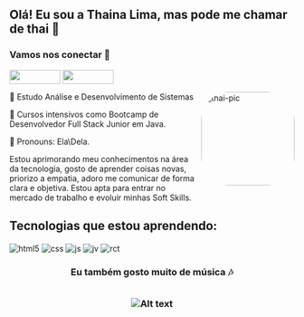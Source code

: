 ## Olá! Eu sou a Thaina Lima, mas pode me chamar de thai 👋

<h3 align="left">Vamos nos conectar 🔗 </h3>
<p align="left">
<a href="https://www.linkedin.com/in/thainalima1994/" target="blank"><img align="center" src="https://img.shields.io/badge/LinkedIn-0077B5?style=for-the-badge&logo=linkedin&logoColor=white" alt="" height="25" width="90"/></a>
<a href="https://www.instagram.com/_thaiq/" target="blank"><img align="center" src="https://img.shields.io/badge/Instagram-E4405F?style=for-the-badge&logo=instagram&logoColor=white" alt="" height="25" width="90"/></a>

</p> 
  <img align="right" alt="thai-pic" height="165" style="border-radius:50px;" src="https://cdn.picrew.me/shareImg/org/202302/1342558_MKJz9Wzc.png">

<p>🌱 Estudo Análise e Desenvolvimento de Sistemas </p>
<p>🌱 Cursos intensivos como Bootcamp de Desenvolvedor Full Stack Junior em Java.</p> 
<p>👩 Pronouns: Ela\Dela.</p>
<p>Estou aprimorando meu conhecimentos na área da tecnologia, gosto de aprender coisas novas, priorizo a empatia, adoro me comunicar de forma clara e objetiva. Estou apta para entrar no mercado de trabalho e evoluir minhas Soft Skills.</p> 



## Tecnologias que estou aprendendo:

<div style="display: inline_block">
    <img align="center" alt="html5" src="https://img.shields.io/badge/HTML5-E34F26?style=for-the-badge&logo=html5&logoColor=white"/>
    <img align="center" alt="css" src="https://img.shields.io/badge/CSS3-1572B6?style=for-the-badge&logo=css3&logoColor=white"/>
    <img align="center" alt="js" src="https://img.shields.io/badge/JavaScript-F7DF1E?style=for-the-badge&logo=javascript&logoColor=black"/>
    <img align="center" alt="jv" src="https://img.shields.io/badge/Java-ED8B00?style=for-the-badge&logo=java&logoColor=white"/>
    <img align="center" alt="rct" src="https://img.shields.io/badge/react%20os-0088CC?style=for-the-badge&logo=reactos&logoColor=white"/> </div>
   
   <h3 align="center" style="border-radius:50px;"> Eu também gosto muito de música 🎶 <br><br>
  
   ![Alt text](https://spotify-recently-played-readme.vercel.app/api?user=thaiburnsred) 
